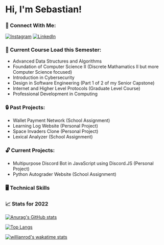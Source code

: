 # Hi, I'm Sebastian!

### :handshake: Connect With Me:

<a href="https://www.instagram.com/s.ebastianmartinez" target="_blank"><img src="https://img.shields.io/badge/s.ebastianmartinez-%23E4405F.svg?style=for-the-badge&logo=Instagram&logoColor=white" alt="Instagram"></a>
<a href="https://www.linkedin.com/in/sebastianalexmartinez/" target="_blank"><img src="https://img.shields.io/badge/linkedin-%230077B5.svg?style=for-the-badge&logo=linkedin&logoColor=white" alt="LinkedIn"></a>

### :open_book: Current Course Load this Semester:
- Advanced Data Structures and Algorithms 
- Foundation of Computer Science II (Discrete Mathamatics II but more Computer Science focused)
- Introduction in Cybersecurity
- Design in Software Engineering (Part 1 of 2 of my Senior Capstone)
- Internet and Higher Level Protocols (Graduate Level Course)
- Professional Development in Computing

### :lock: Past Projects:
- Wallet Payment Network (School Assignment)
- Learning Log Website (Personal Project)
- Space Invaders Clone (Personal Project)
- Lexical Analyzer (School Assignment)

 ### :unlock: Current Projects:
 - Multipurpose Discord Bot in JavaScript using Discord.JS (Personal Project)
 - Python Autograder Website (School Assignment)

### :desktop_computer: Technical Skills

### :chart_with_upwards_trend: Stats for 2022
[![Anurag's GitHub stats](https://github-readme-stats.vercel.app/api?username=SebastianMartinezSWE&count_private=true&show_icons=true&theme=tokyonight)](https://github.com/SebastianMartinezSWE)
 
 [![Top Langs](https://github-readme-stats.vercel.app/api/top-langs/?username=SebastianMartinezSWE&layout=compact&theme=tokyonight)](https://github.com/SebastianMartinezSWE)
 
 [![willianrod's wakatime stats](https://github-readme-stats.vercel.app/api/wakatime?username=SebastianMartinez&show_icons=true&theme=tokyonight)](https://github.com/SebastianMartinezSWE)
